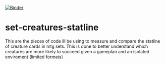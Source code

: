 [![Binder](https://mybinder.org/badge_logo.svg)](https://mybinder.org/v2/gh/jmbwbox/set-creatures-statline.git/HEAD)
# set-creatures-statline
This are the pieces of code ill be using to measure and compare the statline of creature cards in mtg sets. This is done to better understand which creatures are more likely to succeed given a gameplan and an isolated enviroment (limited formats)
